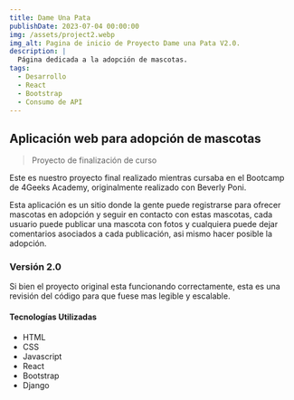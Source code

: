 ```yaml
---
title: Dame Una Pata
publishDate: 2023-07-04 00:00:00
img: /assets/project2.webp
img_alt: Pagina de inicio de Proyecto Dame una Pata V2.0.
description: |
  Página dedicada a la adopción de mascotas.
tags:
  - Desarrollo
  - React
  - Bootstrap
  - Consumo de API
---
```


## Aplicación web para adopción de mascotas

> Proyecto de finalización de curso

Este es nuestro proyecto final realizado mientras cursaba en el Bootcamp de 4Geeks Academy, originalmente realizado con Beverly Poni.

Esta aplicación es un sitio donde la gente puede registrarse para ofrecer mascotas en adopción y seguir en contacto con estas mascotas, cada usuario puede publicar una mascota con fotos y cualquiera puede dejar comentarios asociados a cada publicación, asi mismo hacer posible la adopción.

### Versión 2.0

Si bien el proyecto original esta funcionando correctamente, esta es una revisión del código para que fuese mas legible y escalable.

#### Tecnologías Utilizadas

- HTML
- CSS
- Javascript
- React
- Bootstrap
- Django
